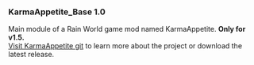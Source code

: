 ### KarmaAppetite_Base 1.0  
  
Main module of a Rain World game mod named KarmaAppetite. **Only for v1.5.**  
[Visit KarmaAppetite git](https://github.com/Dark-Gran/KarmaAppetite/blob/main/README.md) to learn more about the project or download the latest release.  
